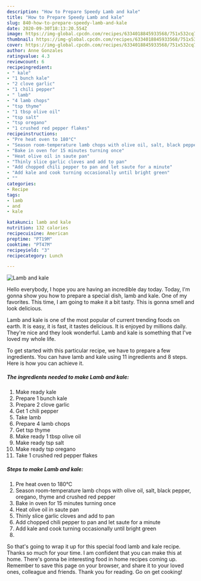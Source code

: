 ```yaml
---
description: "How to Prepare Speedy Lamb and kale"
title: "How to Prepare Speedy Lamb and kale"
slug: 840-how-to-prepare-speedy-lamb-and-kale
date: 2020-09-30T18:13:20.554Z
image: https://img-global.cpcdn.com/recipes/6334018845933568/751x532cq70/lamb-and-kale-recipe-main-photo.jpg
thumbnail: https://img-global.cpcdn.com/recipes/6334018845933568/751x532cq70/lamb-and-kale-recipe-main-photo.jpg
cover: https://img-global.cpcdn.com/recipes/6334018845933568/751x532cq70/lamb-and-kale-recipe-main-photo.jpg
author: Anne Gonzales
ratingvalue: 4.3
reviewcount: 6
recipeingredient:
- " kale"
- "1 bunch kale"
- "2 clove garlic"
- "1 chili pepper"
- " lamb"
- "4 lamb chops"
- "tsp thyme"
- "1 tbsp olive oil"
- "tsp salt"
- "tsp oregano"
- "1 crushed red pepper flakes"
recipeinstructions:
- "Pre heat oven to 180°C"
- "Season room-temperature lamb chops with olive oil, salt, black pepper, oregano, thyme and crushed red pepper"
- "Bake in oven for 15 minutes turning once"
- "Heat olive oil in saute pan"
- "Thinly slice garlic cloves and add to pan"
- "Add chopped chili pepper to pan and let saute for a minute"
- "Add kale and cook turning occasionally until bright green"
- ""
categories:
- Recipe
tags:
- lamb
- and
- kale

katakunci: lamb and kale 
nutrition: 132 calories
recipecuisine: American
preptime: "PT19M"
cooktime: "PT47M"
recipeyield: "3"
recipecategory: Lunch

---
```



![Lamb and kale](https://img-global.cpcdn.com/recipes/6334018845933568/751x532cq70/lamb-and-kale-recipe-main-photo.jpg)

Hello everybody, I hope you are having an incredible day today. Today, I'm gonna show you how to prepare a special dish, lamb and kale. One of my favorites. This time, I am going to make it a bit tasty. This is gonna smell and look delicious.



Lamb and kale is one of the most popular of current trending foods on earth. It is easy, it is fast, it tastes delicious. It is enjoyed by millions daily. They're nice and they look wonderful. Lamb and kale is something that I've loved my whole life.


To get started with this particular recipe, we have to prepare a few ingredients. You can have lamb and kale using 11 ingredients and 8 steps. Here is how you can achieve it.

<!--inarticleads1-->

##### The ingredients needed to make Lamb and kale:

1. Make ready  kale
1. Prepare 1 bunch kale
1. Prepare 2 clove garlic
1. Get 1 chili pepper
1. Take  lamb
1. Prepare 4 lamb chops
1. Get tsp thyme
1. Make ready 1 tbsp olive oil
1. Make ready tsp salt
1. Make ready tsp oregano
1. Take 1 crushed red pepper flakes




<!--inarticleads2-->

##### Steps to make Lamb and kale:

1. Pre heat oven to 180°C
1. Season room-temperature lamb chops with olive oil, salt, black pepper, oregano, thyme and crushed red pepper
1. Bake in oven for 15 minutes turning once
1. Heat olive oil in saute pan
1. Thinly slice garlic cloves and add to pan
1. Add chopped chili pepper to pan and let saute for a minute
1. Add kale and cook turning occasionally until bright green
1. 




So that's going to wrap it up for this special food lamb and kale recipe. Thanks so much for your time. I am confident that you can make this at home. There's gonna be interesting food in home recipes coming up. Remember to save this page on your browser, and share it to your loved ones, colleague and friends. Thank you for reading. Go on get cooking!
